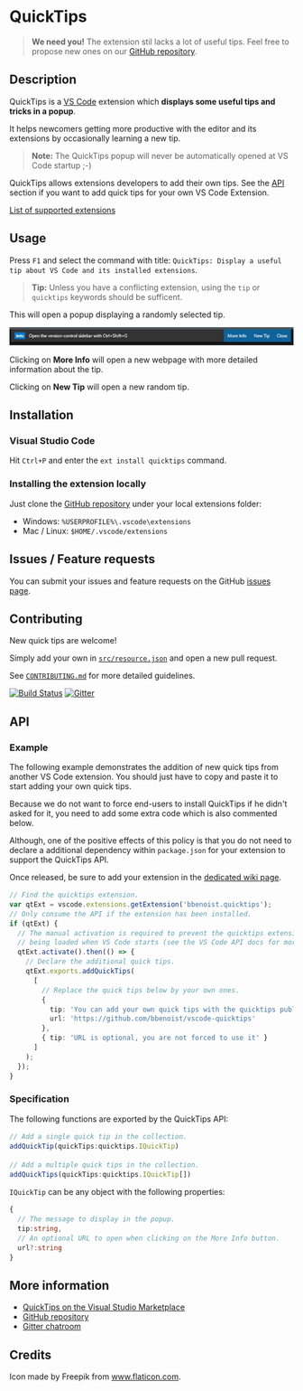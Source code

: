 # QuickTips

> **We need you!** The extension stil lacks a lot of useful tips. Feel free to propose new ones on our [GitHub repository][gh-repo].

## Description

QuickTips is a [VS Code][vscode] extension which **displays some useful tips and tricks in a popup**.

It helps newcomers getting more productive with the editor and its extensions by occasionally learning a new tip.

> **Note:** The QuickTips popup will never be automatically opened at VS Code startup ;-)

QuickTips allows extensions developers to add their own tips. See the [API](#api) section if you want to add quick tips for your own VS Code Extension.

[List of supported extensions][supported-extensions]

## Usage

Press `F1` and select the command with title: `QuickTips: Display a useful tip about VS Code and its installed extensions`.

> **Tip:** Unless you have a conflicting extension, using the `tip` or `quicktips` keywords should be sufficent.

This will open a popup displaying a randomly selected tip.

![QuickTips example](images/example.jpg)

Clicking on **More Info** will open a new webpage with more detailed information about the tip.

Clicking on **New Tip** will open a new random tip.

## Installation
### Visual Studio Code
Hit `Ctrl+P` and enter the `ext install quicktips` command.

### Installing the extension locally
Just clone the [GitHub repository][gh-repo] under your local extensions folder:
* Windows: `%USERPROFILE%\.vscode\extensions`
* Mac / Linux: `$HOME/.vscode/extensions`

## Issues / Feature requests
You can submit your issues and feature requests on the GitHub [issues page][issues].


## Contributing

New quick tips are welcome!

Simply add your own in [`src/resource.json`][resource-json] and open a new pull request.

See [`CONTRIBUTING.md`][contributing-md] for more detailed guidelines.

[![Build Status](https://travis-ci.org/bbenoist/vscode-quicktips.svg?branch=master)][travis-ci]
[![Gitter](https://badges.gitter.im/bbenoist/vscode-quicktips.svg)][gitter]

## API

### Example

The following example demonstrates the addition of new quick tips from another VS Code extension. You should just have to copy and paste it to start adding your own quick tips.

Because we do not want to force end-users to install QuickTips if he didn't asked for it, you need to add some extra code which is also commented below.

Although, one of the positive effects of this policy is that you do not need to declare a additional dependency within `package.json` for your extension to support the QuickTips API.

Once released, be sure to add your extension in the [dedicated wiki page][supported-extensions].

```typescript
// Find the quicktips extension.
var qtExt = vscode.extensions.getExtension('bbenoist.quicktips');
// Only consume the API if the extension has been installed.
if (qtExt) {
  // The manual activation is required to prevent the quicktips extension from
  // being loaded when VS Code starts (see the VS Code API docs for more info).
  qtExt.activate().then(() => {
    // Declare the additional quick tips.
    qtExt.exports.addQuickTips(
      [
        // Replace the quick tips below by your own ones.
        {
          tip: 'You can add your own quick tips with the quicktips public API.',
          url: 'https://github.com/bbenoist/vscode-quicktips'
        },
        { tip: 'URL is optional, you are not forced to use it' }
      ]
    );
  });
}
```

### Specification

The following functions are exported by the QuickTips API:

```typescript
// Add a single quick tip in the collection.
addQuickTip(quickTips:quicktips.IQuickTip)

// Add a multiple quick tips in the collection.
addQuickTips(quickTips:quicktips.IQuickTip[])
```

`IQuickTip` can be any object with the following properties:
```typescript
{
  // The message to display in the popup.
  tip:string,
  // An optional URL to open when clicking on the More Info button.
  url?:string
}
```

## More information
* [QuickTips on the Visual Studio Marketplace][marketplace]
* [GitHub repository][gh-repo]
* [Gitter chatroom][gitter]

## Credits
Icon made by Freepik from www.flaticon.com.

[marketplace]: https://marketplace.visualstudio.com/items/bbenoist.QuickTips
[gh-repo]: https://github.com/bbenoist/vscode-quicktips
[issues]: https://github.com/bbenoist/vscode-quicktips/issues/
[gitter]: https://gitter.im/bbenoist/vscode-quicktips
[travis-ci]: https://travis-ci.org/bbenoist/vscode-quicktips
[supported-extensions]: https://github.com/bbenoist/vscode-quicktips/wiki/Extensions-with-QuickTips-support
[contributing-md]: https://github.com/bbenoist/vscode-quicktips/tree/master/CONTRIBUTING.md
[resource-json]: https://github.com/bbenoist/vscode-quicktips/tree/master/src/resource.json
[vscode]: https://code.visualstudio.com/
